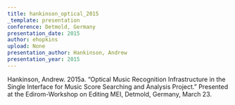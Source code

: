 ```yaml
---
title: hankinson_optical_2015
_template: presentation
conference: Detmold, Germany
presentation_date: 2015
author: ehopkins
upload: None
presentation_author: Hankinson, Andrew
presentation_year: 2015
---
```

Hankinson, Andrew. 2015a. “Optical Music Recognition Infrastructure in the Single Interface for Music Score Searching and Analysis Project.” Presented at the Edirom-Workshop on Editing MEI, Detmold, Germany, March 23.